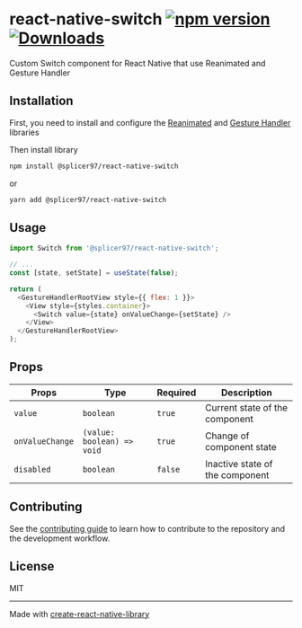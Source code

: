 # react-native-switch [![npm version](https://img.shields.io/npm/v/@splicer97/react-native-osmdroid.svg?style=flat)](https://www.npmjs.com/package/@splicer97/react-native-osmdroid) [![Downloads](https://img.shields.io/npm/dm/@splicer97/react-native-osmdroid.svg)](http://www.npmtrends.com/@splicer97/react-native-osmdroid)

Custom Switch component for React Native that use Reanimated and Gesture Handler

## Installation

First, you need to install and configure the [Reanimated](https://docs.swmansion.com/react-native-reanimated/) and [Gesture Handler](https://docs.swmansion.com/react-native-gesture-handler/) libraries

Then install library

```sh
npm install @splicer97/react-native-switch
```

or

```sh
yarn add @splicer97/react-native-switch
```

## Usage

```js
import Switch from '@splicer97/react-native-switch';

// ...
const [state, setState] = useState(false);

return (
  <GestureHandlerRootView style={{ flex: 1 }}>
    <View style={styles.container}>
      <Switch value={state} onValueChange={setState} />
    </View>
  </GestureHandlerRootView>
);
```

## Props

| Props           | Type                       | Required | Description                     |
| --------------- | -------------------------- | -------- | ------------------------------- |
| `value`         | `boolean`                  | `true`   | Current state of the component  |
| `onValueChange` | `(value: boolean) => void` | `true`   | Change of component state       |
| `disabled`      | `boolean`                  | `false`  | Inactive state of the component |

## Contributing

See the [contributing guide](CONTRIBUTING.md) to learn how to contribute to the repository and the development workflow.

## License

MIT

---

Made with [create-react-native-library](https://github.com/callstack/react-native-builder-bob)
